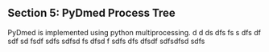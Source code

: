 ## Section 5: PyDmed Process Tree
PyDmed is implemented using python multiprocessing. d d ds dfs
fs s dfs df
sdf sd fsdf sdfs
sdfsd fs dfsd f
sdfs dfs dfsdf
sdfsdfsd
sdfs



